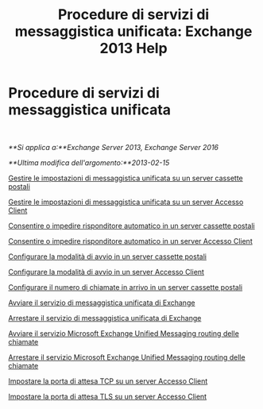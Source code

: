 ﻿---
title: 'Procedure di servizi di messaggistica unificata: Exchange 2013 Help'
TOCTitle: Procedure di servizi di messaggistica unificata
ms:assetid: 3efa389a-9130-4c02-ab9e-fd4ad5933412
ms:mtpsurl: https://technet.microsoft.com/it-it/library/JJ851062(v=EXCHG.150)
ms:contentKeyID: 50555574
ms.date: 05/22/2018
mtps_version: v=EXCHG.150
ms.translationtype: MT
---

# Procedure di servizi di messaggistica unificata

 

_**Si applica a:**Exchange Server 2013, Exchange Server 2016_

_**Ultima modifica dell'argomento:**2013-02-15_

[Gestire le impostazioni di messaggistica unificata su un server cassette postali](manage-um-settings-on-a-mailbox-server-exchange-2013-help.md)

[Gestire le impostazioni di messaggistica unificata su un server Accesso Client](manage-um-settings-on-a-client-access-server-exchange-2013-help.md)

[Consentire o impedire risponditore automatico in un server cassette postali](allow-or-prevent-call-answering-on-a-mailbox-server-exchange-2013-help.md)

[Consentire o impedire risponditore automatico in un server Accesso Client](allow-or-prevent-call-answering-on-a-client-access-server-exchange-2013-help.md)

[Configurare la modalità di avvio in un server cassette postali](configure-the-startup-mode-on-a-mailbox-server-exchange-2013-help.md)

[Configurare la modalità di avvio in un server Accesso Client](configure-the-startup-mode-on-a-client-access-server-exchange-2013-help.md)

[Configurare il numero di chiamate in arrivo in un server cassette postali](configure-the-number-of-incoming-calls-on-a-mailbox-server-exchange-2013-help.md)

[Avviare il servizio di messaggistica unificata di Exchange](start-the-microsoft-exchange-unified-messaging-service-exchange-2013-help.md)

[Arrestare il servizio di messaggistica unificata di Exchange](stop-the-microsoft-exchange-unified-messaging-service-exchange-2013-help.md)

[Avviare il servizio Microsoft Exchange Unified Messaging routing delle chiamate](start-the-microsoft-exchange-unified-messaging-call-router-service-exchange-2013-help.md)

[Arrestare il servizio Microsoft Exchange Unified Messaging routing delle chiamate](stop-the-microsoft-exchange-unified-messaging-call-router-service-exchange-2013-help.md)

[Impostare la porta di attesa TCP su un server Accesso Client](set-the-tcp-listening-port-on-a-client-access-server-exchange-2013-help.md)

[Impostare la porta di attesa TLS su un server Accesso Client](set-the-tls-listening-port-on-a-client-access-server-exchange-2013-help.md)

